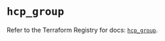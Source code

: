 # `hcp_group`

Refer to the Terraform Registry for docs: [`hcp_group`](https://registry.terraform.io/providers/hashicorp/hcp/0.97.0/docs/resources/group).
